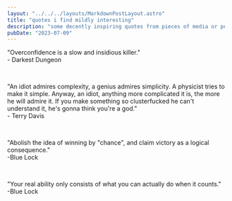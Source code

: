 ```yaml
---
layout: "../../../layouts/MarkdownPostLayout.astro"
title: "quotes i find mildly interesting"
description: "some decently inspiring quotes from pieces of media or people. mostly just a test for the blog system."
pubDate: "2023-07-09"
---
```


"Overconfidence is a slow and insidious killer."
<br>- Darkest Dungeon

<br>

"An idiot admires complexity, a genius admires simplicity. A physicist tries to make it simple. Anyway, an idiot, anything more complicated it is, the more he will admire it. If you make something so clusterfucked he can't understand it, he's gonna think you're a god."
<br>- Terry Davis

<br>

"Abolish the idea of winning by "chance", and claim victory as a logical consequence."
<br>-Blue Lock

<br>

"Your real ability only consists of what you can actually do when it counts."
<br>-Blue Lock
